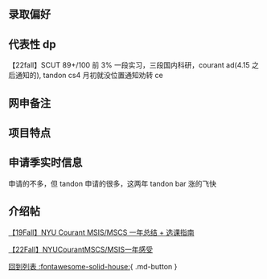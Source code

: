 ## 录取偏好

## 代表性 dp

【22fall】SCUT 89+/100 前 3% 一段实习，三段国内科研，courant ad(4.15 之后通知的), tandon cs4 月初就没位置通知劝转 ce

## 网申备注

## 项目特点

## 申请季实时信息

申请的不多，但 tandon 申请的很多，这两年 tandon bar 涨的飞快

## 介绍帖

[【19Fall】NYU Courant MSIS/MSCS 一年总结 + 选课指南](https://www.1point3acres.com/bbs/thread-638807-1-1.html)

[【22Fall】NYUCourantMSCS/MSIS一年感受](https://www.1point3acres.com/bbs/thread-989574-1-1.html)

[回到列表 :fontawesome-solid-house:](grade.md){ .md-button }
